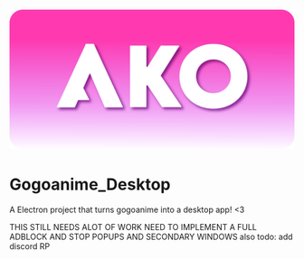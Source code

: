
<h1 align="center"><img src="./imgs/banner.png"></h1>

# Gogoanime_Desktop
A Electron project that turns gogoanime into a desktop app!  &lt;3 

THIS STILL NEEDS ALOT OF WORK NEED TO IMPLEMENT A FULL ADBLOCK AND STOP POPUPS AND SECONDARY WINDOWS
also todo: add discord RP
